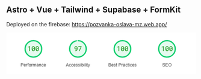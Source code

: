 ## Astro + Vue + Tailwind + Supabase + FormKit

Deployed on the firebase: https://pozvanka-oslava-mz.web.app/

![PageSpeedInsights](./.readme/speedinsight.png)
